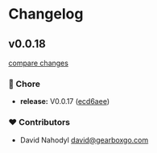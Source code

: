 # Changelog

## v0.0.18

[compare changes](https://github.com/gearbox-solutions/nuxt-precognition/compare/v0.0.17...v0.0.18)

### 🏡 Chore

- **release:** V0.0.17 ([ecd6aee](https://github.com/gearbox-solutions/nuxt-precognition/commit/ecd6aee))

### ❤️ Contributors

- David Nahodyl <david@gearboxgo.com>

